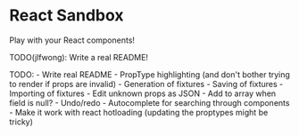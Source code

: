 # React Sandbox

Play with your React components!

TODO(jlfwong): Write a real README!

TODO:
    - Write real README
    - PropType highlighting (and don't bother trying to render if props are 
      invalid)
    - Generation of fixtures
    - Saving of fixtures
    - Importing of fixtures
    - Edit unknown props as JSON
    - Add to array when field is null?
    - Undo/redo
    - Autocomplete for searching through components
    - Make it work with react hotloading (updating the proptypes might be 
      tricky)
